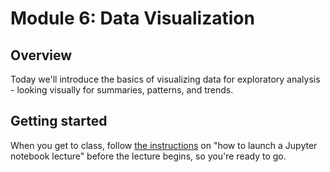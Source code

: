 # Module 6: Data Visualization

## Overview

Today we'll introduce the basics of visualizing data for exploratory analysis - looking visually for summaries, patterns, and trends.

## Getting started

When you get to class, follow [the instructions](../) on "how to launch a Jupyter notebook lecture" before the lecture begins, so you're ready to go.
